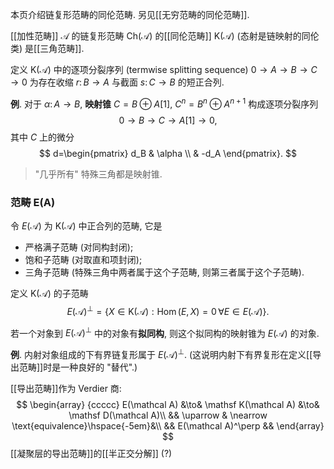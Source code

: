 
本页介绍链复形范畴的同伦范畴. 另见[[无穷范畴的同伦范畴]].

[[加性范畴]] $\mathcal A$ 的链复形范畴 $\mathsf {Ch}(\mathcal A)$ 的[[同伦范畴]] $\mathsf K(\mathcal A)$ (态射是链映射的同伦类) 是[[三角范畴]].

定义 $\mathsf K(\mathcal A)$ 中的逐项分裂序列 (termwise splitting sequence) $0\to A \to B\to C \to 0$ 为存在收缩 $r\colon B\to A$ 与截面 $s\colon C\to B$ 的短正合列.

**例**. 对于 $\alpha\colon A\to B$, **映射锥** $C=B\oplus A[1]$, $C^n=B^n\oplus A^{n+1}$ 构成逐项分裂序列
$$
0\to B\to C \to A[1]\to 0,$$其中 $C$ 上的微分
$$
d=\begin{pmatrix}
d_B & \alpha \\
& -d_A
\end{pmatrix}.
$$
> "几乎所有" 特殊三角都是映射锥.

### 范畴 E(A)

令 $E(\mathcal A)$ 为 $\mathsf K(\mathcal A)$ 中正合列的范畴, 它是

- 严格满子范畴 (对同构封闭);
- 饱和子范畴 (对取直和项封闭);
- 三角子范畴 (特殊三角中两者属于这个子范畴, 则第三者属于这个子范畴).

定义 $\mathsf K(\mathcal A)$ 的子范畴
$$
E(\mathcal A)^\perp = \{X\in\mathsf K(\mathcal A):\operatorname{Hom}(E,X)=0\,\forall E\in E(\mathcal A)\}.
$$

若一个对象到 $E(\mathcal A)^{\perp}$ 中的对象有**拟同构**, 则这个拟同构的映射锥为 $E(\mathcal A)$ 的对象.

**例**. 内射对象组成的下有界链复形属于 $E(\mathcal A)^\perp$. (这说明内射下有界复形在定义[[导出范畴]]时是一种良好的 "替代".)

[[导出范畴]]作为 Verdier 商:
$$
\begin{array}
	{ccccc}
	E(\mathcal A) &\to& \mathsf K(\mathcal A) &\to& \mathsf D(\mathcal A)\\
	&& \uparrow & \nearrow \text{equivalence}\hspace{-5em}&\\
	&& E(\mathcal A)^\perp &&
\end{array}
$$
[[凝聚层的导出范畴]]的[[半正交分解]] (?)
